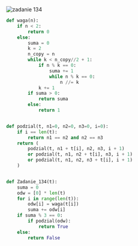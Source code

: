 <picture>
  <source srcset="../../srt/zbior_zadan/134.png" media="(prefers-color-scheme: light)">
  <source srcset="../../srt/zbior_zadan/black_134.png" media="(prefers-color-scheme: dark)">
  <img src="../../srt/zbior_zadan/black_134.png" alt="zadanie 134">
</picture>

```python
def waga(n):
    if n < 2:
        return 0
    else:
        suma = 0
        k = 2
        n_copy = n
        while k < n_copy//2 + 1:
            if n % k == 0:
                suma += 1
                while n % k == 0:
                    n //= k
            k += 1
        if suma > 0:
            return suma
        else:
            return 1


def podzial(t, n1=0, n2=0, n3=0, i=0):
    if i == len(t):
        return n1 == n2 and n2 == n3
    return (
        podzial(t, n1 + t[i], n2, n3, i + 1)
        or podzial(t, n1, n2 + t[i], n3, i + 1)
        or podzial(t, n1, n2, n3 + t[i], i + 1)
    )


def Zadanie_134(t):
    suma = 0
    odw = [0] * len(t)
    for i in range(len(t)):
        odw[i] = waga(t[i])
        suma += odw[i]
    if suma % 3 == 0:
        if podzial(odw):
            return True
    else:
        return False



```
